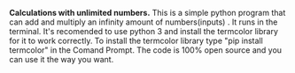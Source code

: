 **Calculations with unlimited numbers.**
This is a simple python program that can add and multiply an infinity amount of numbers(inputs)
. It runs in the terminal. It's recomended to use python 3 and install the termcolor library for it to work correctly. To install the termcolor library type "pip install termcolor" in the Comand Prompt. The code is 100% open source and you can use it the way you want.
